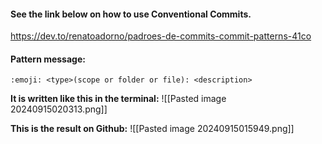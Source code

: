
#### **See the link below on how to use Conventional Commits.**

https://dev.to/renatoadorno/padroes-de-commits-commit-patterns-41co

#### **Pattern message:**
```
:emoji: <type>(scope or folder or file): <description>
```

**It is written like this in the terminal:**
![[Pasted image 20240915020313.png]]

**This is the result on Github:**
![[Pasted image 20240915015949.png]]